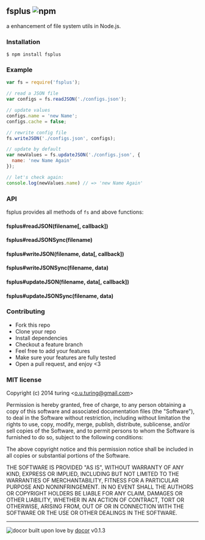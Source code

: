 ## fsplus ![npm](https://badge.fury.io/js/fsplus.png)

a enhancement of file system utils in Node.js.

### Installation
````
$ npm install fsplus
````

### Example
````javascript
var fs = require('fsplus');

// read a JSON file
var configs = fs.readJSON('./configs.json');

// update values
configs.name = 'new Name';
configs.cache = false;

// rewrite config file
fs.writeJSON('./configs.json', configs);

// update by default
var newValues = fs.updateJSON('./configs.json', {
  name: 'new Name Again'
});

// let's check again:
console.log(newValues.name) // => 'new Name Again'
````

### API

fsplus provides all methods of `fs` and above functions:

#### fsplus#readJSON(filename[, callback])
#### fsplus#readJSONSync(filename)
#### fsplus#writeJSON(filename, data[, callback])
#### fsplus#writeJSONSync(filename, data)
#### fsplus#updateJSON(filename, data[, callback])
#### fsplus#updateJSONSync(filename, data)

### Contributing
- Fork this repo
- Clone your repo
- Install dependencies
- Checkout a feature branch
- Feel free to add your features
- Make sure your features are fully tested
- Open a pull request, and enjoy <3

### MIT license
Copyright (c) 2014 turing &lt;o.u.turing@gmail.com&gt;

Permission is hereby granted, free of charge, to any person obtaining a copy
of this software and associated documentation files (the &quot;Software&quot;), to deal
in the Software without restriction, including without limitation the rights
to use, copy, modify, merge, publish, distribute, sublicense, and/or sell
copies of the Software, and to permit persons to whom the Software is
furnished to do so, subject to the following conditions:

The above copyright notice and this permission notice shall be included in
all copies or substantial portions of the Software.

THE SOFTWARE IS PROVIDED &quot;AS IS&quot;, WITHOUT WARRANTY OF ANY KIND, EXPRESS OR
IMPLIED, INCLUDING BUT NOT LIMITED TO THE WARRANTIES OF MERCHANTABILITY,
FITNESS FOR A PARTICULAR PURPOSE AND NONINFRINGEMENT. IN NO EVENT SHALL THE
AUTHORS OR COPYRIGHT HOLDERS BE LIABLE FOR ANY CLAIM, DAMAGES OR OTHER
LIABILITY, WHETHER IN AN ACTION OF CONTRACT, TORT OR OTHERWISE, ARISING FROM,
OUT OF OR IN CONNECTION WITH THE SOFTWARE OR THE USE OR OTHER DEALINGS IN
THE SOFTWARE.

---
![docor](https://cdn1.iconfinder.com/data/icons/windows8_icons_iconpharm/26/doctor.png)
built upon love by [docor](https://github.com/turingou/docor.git) v0.1.3